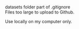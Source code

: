 datasets folder part of .gitignore  
Files too large to upload to Github.  

Use locally on my computer only. 

